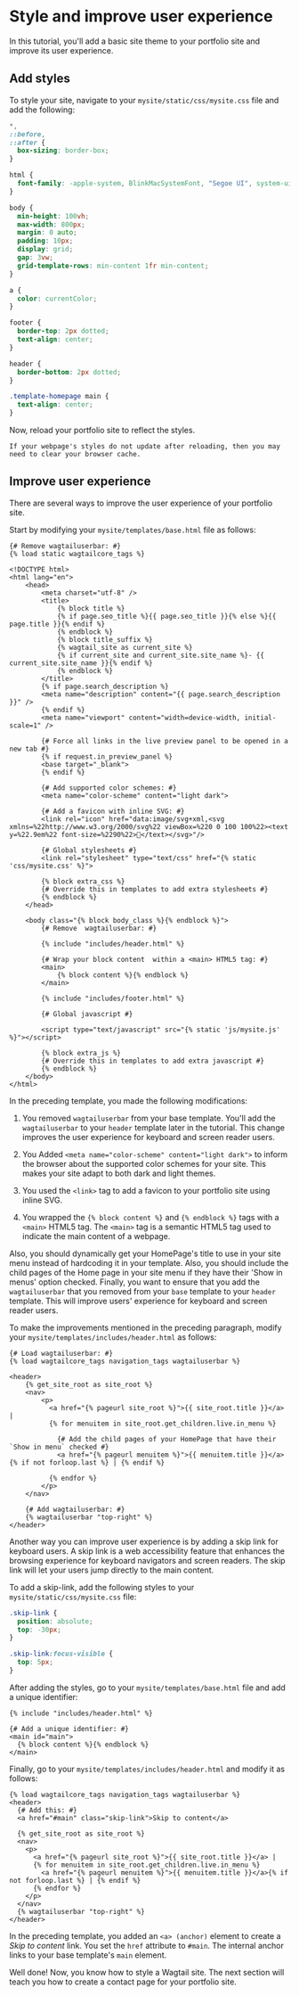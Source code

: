 # Style and improve user experience

In this tutorial, you'll add a basic site theme to your portfolio site and improve its user experience. 

## Add styles

To style your site, navigate to your `mysite/static/css/mysite.css` file and add the following:

```css
*,
::before,
::after {
  box-sizing: border-box;
}

html {
  font-family: -apple-system, BlinkMacSystemFont, "Segoe UI", system-ui, Roboto, "Helvetica Neue", Arial, sans-serif, Apple Color Emoji, "Segoe UI Emoji", "Segoe UI Symbol", "Noto Color Emoji";
}

body {
  min-height: 100vh;
  max-width: 800px;
  margin: 0 auto;
  padding: 10px;
  display: grid;
  gap: 3vw;
  grid-template-rows: min-content 1fr min-content;
}

a {
  color: currentColor;
}

footer {
  border-top: 2px dotted;
  text-align: center;
}

header {
  border-bottom: 2px dotted;
}

.template-homepage main {
  text-align: center;
}
```

Now, reload your portfolio site to reflect the styles.

```note
If your webpage's styles do not update after reloading, then you may need to clear your browser cache.
```

## Improve user experience

There are several ways to improve the user experience of your portfolio site.

Start by modifying your `mysite/templates/base.html` file as follows:

```html+django
{# Remove wagtailuserbar: #}
{% load static wagtailcore_tags %}

<!DOCTYPE html>
<html lang="en">
    <head>
        <meta charset="utf-8" />
        <title>
            {% block title %}
            {% if page.seo_title %}{{ page.seo_title }}{% else %}{{ page.title }}{% endif %}
            {% endblock %}
            {% block title_suffix %}
            {% wagtail_site as current_site %}
            {% if current_site and current_site.site_name %}- {{ current_site.site_name }}{% endif %}
            {% endblock %}
        </title>
        {% if page.search_description %}
        <meta name="description" content="{{ page.search_description }}" />
        {% endif %}
        <meta name="viewport" content="width=device-width, initial-scale=1" />

        {# Force all links in the live preview panel to be opened in a new tab #}
        {% if request.in_preview_panel %}
        <base target="_blank">
        {% endif %}

        {# Add supported color schemes: #}
        <meta name="color-scheme" content="light dark">

        {# Add a favicon with inline SVG: #}
        <link rel="icon" href="data:image/svg+xml,<svg xmlns=%22http://www.w3.org/2000/svg%22 viewBox=%220 0 100 100%22><text y=%22.9em%22 font-size=%2290%22>🍩</text></svg>"/>

        {# Global stylesheets #}
        <link rel="stylesheet" type="text/css" href="{% static 'css/mysite.css' %}">

        {% block extra_css %}
        {# Override this in templates to add extra stylesheets #}
        {% endblock %}
    </head>

    <body class="{% block body_class %}{% endblock %}">
        {# Remove  wagtailuserbar: #}

        {% include "includes/header.html" %}

        {# Wrap your block content  within a <main> HTML5 tag: #}
        <main>
            {% block content %}{% endblock %}
        </main>

        {% include "includes/footer.html" %}

        {# Global javascript #}
        
        <script type="text/javascript" src="{% static 'js/mysite.js' %}"></script>

        {% block extra_js %}
        {# Override this in templates to add extra javascript #}
        {% endblock %}
    </body>
</html>
```

In the preceding template, you made the following modifications:
1. You removed `wagtailuserbar` from your base template. You'll add the `wagtailuserbar` to your `header` template later in the tutorial. This change improves the user experience for keyboard and screen reader users.

2. You Added `<meta name="color-scheme" content="light dark">` to inform the browser about the supported color schemes for your site. This makes your site adapt to both dark and light themes.

3. You used the `<link>` tag to add a favicon to your portfolio site using inline SVG.

4. You wrapped the `{% block content %}` and `{% endblock %}` tags with a `<main>` HTML5 tag. The `<main>` tag is a semantic HTML5 tag used to indicate the main content of a webpage.

Also, you should dynamically get your HomePage's title to use in your site menu instead of hardcoding it in your template. Also, you should include the child pages of the Home page in your site menu if they have their 'Show in menus' option checked. Finally, you want to ensure that you add the `wagtailuserbar` that you removed from your `base` template to your `header` template. This will improve users' experience for keyboard and screen reader users. 

To make the improvements mentioned in the preceding paragraph, modify your `mysite/templates/includes/header.html` as follows:

```html+django
{# Load wagtailuserbar: #}
{% load wagtailcore_tags navigation_tags wagtailuserbar %}

<header>
    {% get_site_root as site_root %}
    <nav>
        <p>
          <a href="{% pageurl site_root %}">{{ site_root.title }}</a> |
          {% for menuitem in site_root.get_children.live.in_menu %}

            {# Add the child pages of your HomePage that have their `Show in menu` checked #}
            <a href="{% pageurl menuitem %}">{{ menuitem.title }}</a>{% if not forloop.last %} | {% endif %}

          {% endfor %}
        </p>
    </nav>

    {# Add wagtailuserbar: #}
    {% wagtailuserbar "top-right" %}
</header>
```

Another way you can improve user experience is by adding a skip link for keyboard users. A skip link is a web accessibility feature that enhances the browsing experience for keyboard navigators and screen readers. The skip link will let your users jump directly to the main content.

To add a skip-link, add the following styles to your `mysite/static/css/mysite.css` file:

```css
.skip-link {
  position: absolute;
  top: -30px;
}

.skip-link:focus-visible {
  top: 5px;
}
```

After adding the styles, go to your `mysite/templates/base.html` file and add a unique identifier:

```html+python
{% include "includes/header.html" %}

{# Add a unique identifier: #}
<main id="main">
  {% block content %}{% endblock %}
</main>
```

Finally, go to your `mysite/templates/includes/header.html` and modify it as follows:

```
{% load wagtailcore_tags navigation_tags wagtailuserbar %}
<header>
  {# Add this: #}
  <a href="#main" class="skip-link">Skip to content</a>
  
  {% get_site_root as site_root %}
  <nav>
    <p>
      <a href="{% pageurl site_root %}">{{ site_root.title }}</a> |
      {% for menuitem in site_root.get_children.live.in_menu %}
        <a href="{% pageurl menuitem %}">{{ menuitem.title }}</a>{% if not forloop.last %} | {% endif %}
      {% endfor %}
    </p>
  </nav>
  {% wagtailuserbar "top-right" %}
</header>
```

In the preceding template, you added an `<a> (anchor)` element to create a _Skip to content_ link. You set the `href` attribute to `#main`. The internal anchor links to your base template's `main` element.

Well done! Now, you know how to style a Wagtail site. The next section will teach you how to create a contact page for your portfolio site.
